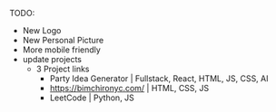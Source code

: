 TODO:
* New Logo
* New Personal Picture
* More mobile friendly
* update projects
  - 3 Project links
    * Party Idea Generator | Fullstack, React, HTML, JS, CSS, AI
    * https://bimchironyc.com/ | HTML, CSS, JS
    * LeetCode | Python, JS


